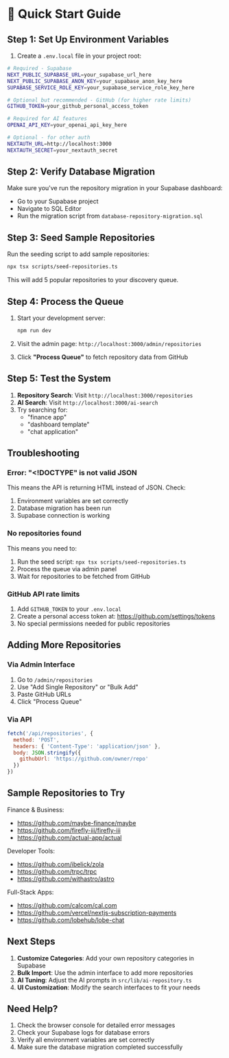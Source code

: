 # 🚀 Quick Start Guide

## Step 1: Set Up Environment Variables

1. Create a `.env.local` file in your project root:

```bash
# Required - Supabase
NEXT_PUBLIC_SUPABASE_URL=your_supabase_url_here
NEXT_PUBLIC_SUPABASE_ANON_KEY=your_supabase_anon_key_here
SUPABASE_SERVICE_ROLE_KEY=your_supabase_service_role_key_here

# Optional but recommended - GitHub (for higher rate limits)
GITHUB_TOKEN=your_github_personal_access_token

# Required for AI features
OPENAI_API_KEY=your_openai_api_key_here

# Optional - for other auth
NEXTAUTH_URL=http://localhost:3000
NEXTAUTH_SECRET=your_nextauth_secret
```

## Step 2: Verify Database Migration

Make sure you've run the repository migration in your Supabase dashboard:
- Go to your Supabase project
- Navigate to SQL Editor
- Run the migration script from `database-repository-migration.sql`

## Step 3: Seed Sample Repositories

Run the seeding script to add sample repositories:

```bash
npx tsx scripts/seed-repositories.ts
```

This will add 5 popular repositories to your discovery queue.

## Step 4: Process the Queue

1. Start your development server:
   ```bash
   npm run dev
   ```

2. Visit the admin page: `http://localhost:3000/admin/repositories`

3. Click **"Process Queue"** to fetch repository data from GitHub

## Step 5: Test the System

1. **Repository Search**: Visit `http://localhost:3000/repositories`
2. **AI Search**: Visit `http://localhost:3000/ai-search`
3. Try searching for:
   - "finance app"
   - "dashboard template"
   - "chat application"

## Troubleshooting

### Error: "<!DOCTYPE" is not valid JSON
This means the API is returning HTML instead of JSON. Check:
1. Environment variables are set correctly
2. Database migration has been run
3. Supabase connection is working

### No repositories found
This means you need to:
1. Run the seed script: `npx tsx scripts/seed-repositories.ts`
2. Process the queue via admin panel
3. Wait for repositories to be fetched from GitHub

### GitHub API rate limits
1. Add `GITHUB_TOKEN` to your `.env.local`
2. Create a personal access token at: https://github.com/settings/tokens
3. No special permissions needed for public repositories

## Adding More Repositories

### Via Admin Interface
1. Go to `/admin/repositories`
2. Use "Add Single Repository" or "Bulk Add"
3. Paste GitHub URLs
4. Click "Process Queue"

### Via API
```javascript
fetch('/api/repositories', {
  method: 'POST',
  headers: { 'Content-Type': 'application/json' },
  body: JSON.stringify({
    githubUrl: 'https://github.com/owner/repo'
  })
})
```

## Sample Repositories to Try

Finance & Business:
- https://github.com/maybe-finance/maybe
- https://github.com/firefly-iii/firefly-iii
- https://github.com/actual-app/actual

Developer Tools:
- https://github.com/ibelick/zola
- https://github.com/trpc/trpc
- https://github.com/withastro/astro

Full-Stack Apps:
- https://github.com/calcom/cal.com
- https://github.com/vercel/nextjs-subscription-payments
- https://github.com/lobehub/lobe-chat

## Next Steps

1. **Customize Categories**: Add your own repository categories in Supabase
2. **Bulk Import**: Use the admin interface to add more repositories
3. **AI Tuning**: Adjust the AI prompts in `src/lib/ai-repository.ts`
4. **UI Customization**: Modify the search interfaces to fit your needs

## Need Help?

1. Check the browser console for detailed error messages
2. Check your Supabase logs for database errors
3. Verify all environment variables are set correctly
4. Make sure the database migration completed successfully 